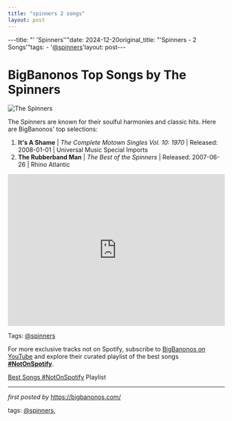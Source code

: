```yaml
---
title: "spinners 2 songs"
layout: post
---
```

---title: "' 'Spinners''"date: 2024-12-20original_title: "'Spinners - 2 Songs'"tags:  - '[@spinners](/tags/spinners/)'layout: post---<h1>BigBanonos Top Songs by The Spinners</h1><img src="https://m.media-amazon.com/images/I/6152H3PZ57L._UF1000,1000_QL80_.jpg" alt="The Spinners"> <p>The Spinners are known for their soulful harmonies and classic hits. Here are BigBanonos' top selections:</p> <ol> <li><strong>It's A Shame</strong> | <em>The Complete Motown Singles Vol. 10: 1970</em> | Released: 2008-01-01 | Universal Music Special Imports</li> <li><strong>The Rubberband Man</strong> | <em>The Best of the Spinners</em> | Released: 2007-06-26 | Rhino Atlantic</li></ol> <div> <iframe src="https://open.spotify.com/embed/playlist/4RuJWzeO0WQZxpA2L5RCOd?utm_source=generator" width="100%" height="352" frameborder="0" allow="autoplay; clipboard-write; encrypted-media; fullscreen; picture-in-picture" loading="lazy"></iframe></div><p>Tags: [@spinners](/tags/spinners/)</p><!--Subscribe and Playlist Links--><div>    <p>For more exclusive tracks not on Spotify, subscribe to <a href="https://www.youtube.com/[@BigBanonos](/tags/BigBanonos/)" target="_blank">BigBanonos on YouTube</a> and explore their curated playlist of the best songs <strong>[#NotOnSpotify](/tags/NotOnSpotify/)</strong>.</p>    <p><a href="https://www.youtube.com/playlist?list=PLtuNtuTatqI0kFahUCbtbfenC_ET5O_tr" target="_blank">Best Songs [#NotOnSpotify](/tags/NotOnSpotify/) Playlist<br /></a></p></div><hr /><p><em>first posted by</em> <a href="https://bigbanonos.com/" rel="noopener" target="_new">https://bigbanonos.com/</a></p><p>tags: [@spinners](/tags/spinners/),</p>
